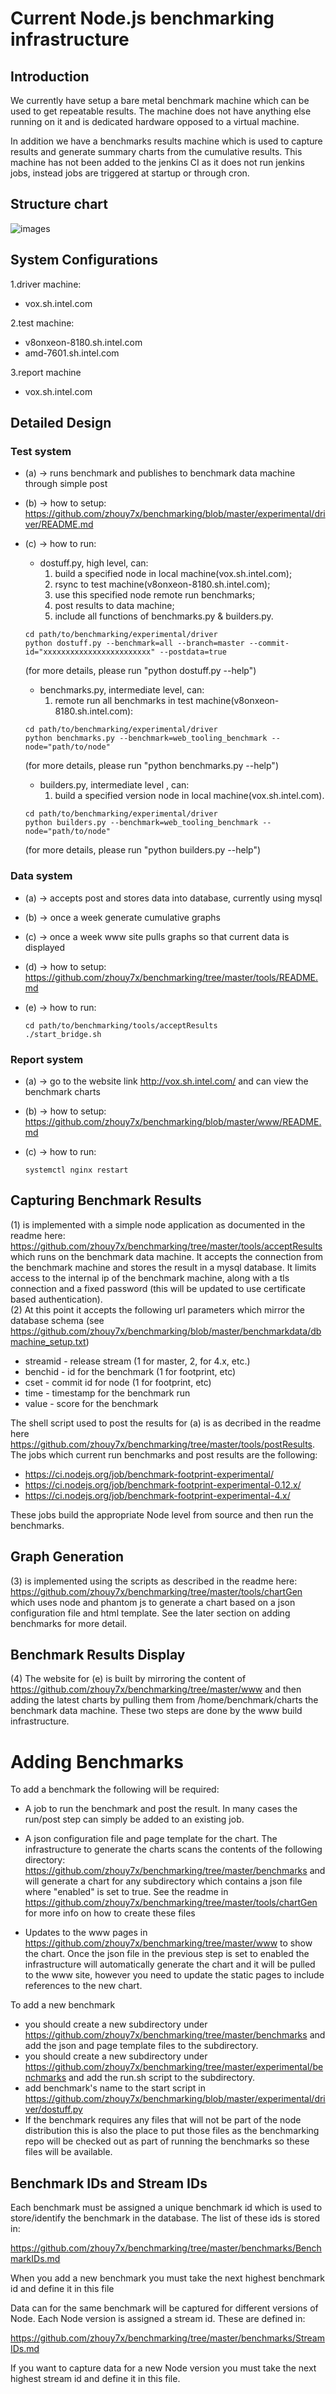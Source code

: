 # Current Node.js benchmarking infrastructure

## Introduction
We currently have setup a bare metal benchmark machine 
which can be used to get repeatable results.  The machine does 
not have anything else running on it and is dedicated hardware 
opposed to a virtual machine.

In addition we have a benchmarks results machine which is used to 
capture results and generate summary charts from the cumulative
results.  This machine has not been added to the jenkins CI as
it does not run jenkins jobs, instead jobs are triggered
at startup or through cron.

## Structure chart
![images](https://github.com/zhouy7x/benchmarking/blob/master/structure-chart.png)


## System Configurations

1.driver machine: 
* vox.sh.intel.com

2.test machine:
* v8onxeon-8180.sh.intel.com
* amd-7601.sh.intel.com
    
3.report machine
* vox.sh.intel.com

## Detailed Design
### Test system

* (a) -> runs benchmark and publishes to benchmark data machine through simple post

* (b) -> how to setup:  https://github.com/zhouy7x/benchmarking/blob/master/experimental/driver/README.md

* (c) -> how to run: 
    - dostuff.py, high level, can: 
        1. build a specified node in local machine(vox.sh.intel.com); 
        2. rsync to test machine(v8onxeon-8180.sh.intel.com);
        3. use this specified node remote run benchmarks;
        4. post results to data machine;
        5. include all functions of benchmarks.py & builders.py.
    ```shell
    cd path/to/benchmarking/experimental/driver 
    python dostuff.py --benchmark=all --branch=master --commit-id="xxxxxxxxxxxxxxxxxxxxxxxx" --postdata=true
    ```
     (for more details, please run "python dostuff.py --help")
    
    - benchmarks.py, intermediate level, can:
        1. remote run all benchmarks in test machine(v8onxeon-8180.sh.intel.com):
    ```shell
    cd path/to/benchmarking/experimental/driver 
    python benchmarks.py --benchmark=web_tooling_benchmark --node="path/to/node"
    ```
    (for more details, please run "python benchmarks.py --help")
    
    - builders.py, intermediate level , can:
        1. build a specified version node in local machine(vox.sh.intel.com).
    ```shell
    cd path/to/benchmarking/experimental/driver 
    python builders.py --benchmark=web_tooling_benchmark --node="path/to/node"
    ```
    (for more details, please run "python builders.py --help")
    

### Data system

* (a) -> accepts post and stores data into database, currently using mysql 

* (b) -> once a week generate cumulative graphs

* (c) -> once a week www site pulls graphs so that current data is displayed

* (d) -> how to setup:  https://github.com/zhouy7x/benchmarking/tree/master/tools/README.md

* (e) -> how to run:
    ```shell
    cd path/to/benchmarking/tools/acceptResults
    ./start_bridge.sh
    ```

### Report system

* (a) -> go to the website link http://vox.sh.intel.com/ and can view the benchmark charts

* (b) -> how to setup:  https://github.com/zhouy7x/benchmarking/blob/master/www/README.md

* (c) -> how to run:
    ```shell
    systemctl nginx restart
    ```


## Capturing Benchmark Results

(1) is implemented with a simple node application as documented in the 
readme here:  https://github.com/zhouy7x/benchmarking/tree/master/tools/acceptResults
which runs on the benchmark data machine.  It accepts the connection from
the benchmark machine and stores the result in a mysql database.
It limits access to the internal ip of the benchmark machine,
along with a tls connection and a fixed password (this will be updated to use
certificate based authentication).\
(2) At this point it accepts the following url
parameters which mirror the database schema (see 
https://github.com/zhouy7x/benchmarking/blob/master/benchmarkdata/dbmachine_setup.txt)

* streamid  - release stream (1 for master, 2, for 4.x, etc.)
* benchid   - id for the benchmark (1 for footprint, etc)
* cset      - commit id for node (1 for footprint, etc)
* time      - timestamp for the benchmark run
* value     - score for the benchmark

The shell script used to post the results for (a) is as decribed in the 
readme here https://github.com/zhouy7x/benchmarking/tree/master/tools/postResults.
The jobs which current run benchmarks and post results are the following:

* https://ci.nodejs.org/job/benchmark-footprint-experimental/
* https://ci.nodejs.org/job/benchmark-footprint-experimental-0.12.x/
* https://ci.nodejs.org/job/benchmark-footprint-experimental-4.x/

These jobs build the appropriate Node level from source and then 
run the benchmarks.


## Graph Generation

(3) is implemented using the scripts as described in the readme 
here: https://github.com/zhouy7x/benchmarking/tree/master/tools/chartGen which
uses node and phantom js to generate a chart based on a json configuration file
and html template.  See the later section on adding benchmarks for more detail.

## Benchmark Results Display

(4) The website for (e) is built by mirroring the content of 
https://github.com/zhouy7x/benchmarking/tree/master/www and then adding
the latest charts by pulling them from /home/benchmark/charts the benchmark
data machine. These two steps are done by the www build infrastructure.


# Adding Benchmarks

To add a benchmark the following will be required:

* A job to run the benchmark and post the result.  In many cases the 
  run/post step can simply be added to an existing job.

* A json configuration file and page template for the chart.  The 
 infrastructure to generate the charts scans the contents of the
 following directory:
 https://github.com/zhouy7x/benchmarking/tree/master/benchmarks 
 and will generate a chart for any subdirectory which contains
 a json file where "enabled" is set to true. See the readme in
 https://github.com/zhouy7x/benchmarking/tree/master/tools/chartGen
 for more info on how to create these files

* Updates to the www pages in
  https://github.com/zhouy7x/benchmarking/tree/master/www
  to show the chart. Once the json file in the previous step
  is set to enabled the infrastructure will automatically
  generate the chart and it will be pulled to the www
  site, however you need to update the static pages to 
  include references to the new chart.

To add a new benchmark 
* you should create a new subdirectory 
under https://github.com/zhouy7x/benchmarking/tree/master/benchmarks
and add the json and page template files to the subdirectory.
* you should create a new subdirectory under 
https://github.com/zhouy7x/benchmarking/tree/master/experimental/benchmarks 
and add the run.sh script to the subdirectory.
* add benchmark's name to the start script in 
https://github.com/zhouy7x/benchmarking/blob/master/experimental/driver/dostuff.py
* If the benchmark requires any files that will not be part
of the node distribution this is also the place to put those
files as the benchmarking repo will be checked out as part of
running the benchmarks so these files will be available.

## Benchmark IDs and Stream IDs

Each benchmark must be assigned a unique benchmark id which 
is used to store/identify the benchmark  in the database. The
list of these ids is stored in:

https://github.com/zhouy7x/benchmarking/tree/master/benchmarks/BenchmarkIDs.md

When you add a new benchmark you must take the next highest
benchmark id and define it in this file

Data can for the same benchmark will be captured for 
different versions of Node.  Each Node version is assigned a
stream id.  These are defined in:

https://github.com/zhouy7x/benchmarking/tree/master/benchmarks/StreamIDs.md

If you want to capture data for a new Node version you must
take the next highest stream id and define it in this file.

